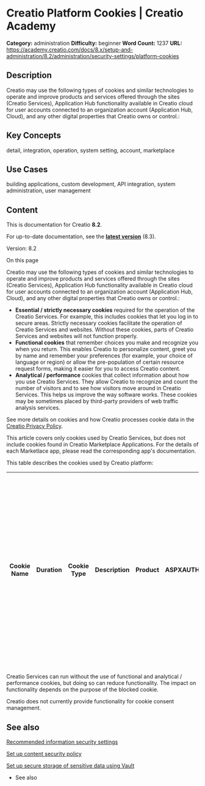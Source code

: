 # Creatio Platform Cookies | Creatio Academy

**Category:** administration **Difficulty:** beginner **Word Count:** 1237
**URL:**
https://academy.creatio.com/docs/8.x/setup-and-administration/8.2/administration/security-settings/platform-cookies

## Description

Creatio may use the following types of cookies and similar technologies to
operate and improve products and services offered through the sites (Creatio
Services), Application Hub functionality available in Creatio cloud for user
accounts connected to an organization account (Application Hub, Cloud), and any
other digital properties that Creatio owns or control.:

## Key Concepts

detail, integration, operation, system setting, account, marketplace

## Use Cases

building applications, custom development, API integration, system
administration, user management

## Content

This is documentation for Creatio **8.2**.

For up-to-date documentation, see the
**[latest version](/docs/8.x/setup-and-administration/administration/security-settings/platform-cookies)**
(8.3).

Version: 8.2

On this page

Creatio may use the following types of cookies and similar technologies to
operate and improve products and services offered through the sites (Creatio
Services), Application Hub functionality available in Creatio cloud for user
accounts connected to an organization account (Application Hub, Cloud), and any
other digital properties that Creatio owns or control.:

- **Essential / strictly necessary cookies** required for the operation of the
  Creatio Services. For example, this includes cookies that let you log in to
  secure areas. Strictly necessary cookies facilitate the operation of Creatio
  Services and websites. Without these cookies, parts of Creatio Services and
  websites will not function properly.
- **Functional cookies** that remember choices you make and recognize you when
  you return. This enables Creatio to personalize content, greet you by name and
  remember your preferences (for example, your choice of language or region) or
  allow the pre-population of certain resource request forms, making it easier
  for you to access Creatio content.
- **Analytical / performance** cookies that collect information about how you
  use Creatio Services. They allow Creatio to recognize and count the number of
  visitors and to see how visitors move around in Creatio Services. This helps
  us improve the way software works. These cookies may be sometimes placed by
  third-party providers of web traffic analysis services.

See more details on cookies and how Creatio processes cookie data in the
[Creatio Privacy Policy](https://www.creatio.com/privacy-policy).

This article covers only cookies used by Creatio Services, but does not include
cookies found in Creatio Marketplace Applications. For the details of each
Marketlace app, please read the corresponding app's documentation.

This table describes the cookies used by Creatio platform:

| Cookie Name | Duration | Cookie Type | Description | Product | ASPXAUTH | Session cookie | Strictly necessary | Stores information about the authorized status of the user and to provide access to protected resources only to authorized users.May store identifiable data. | Creatio ServicesApplication Hub, CloudStudio Creatio, free editionCreatio Success Portal | BPMLOADER | Session cookie | Strictly necessary | Required for the website to work properly.Stores the unique IDs of anonymous sessions.Does not store identifiable data. | Creatio ServicesApplication Hub, CloudStudio Creatio, free editionCreatio Success Portal | BPMSESSIONID | Session cookie | Strictly necessary | Required for the website to work properly.Stores a unique ID of the session.May store identifiable data. | Creatio ServicesApplication Hub, CloudStudio Creatio, free editionCreatio Success Portal | BPMCSRF | Session cookie | Strictly necessary | Protects against cross-site requests (CSRF).Stores a unique token that is checked by the server to confirm the legitimacy of requests, thereby preventing possible CSRF attacks.Does not store identifiable data. | Creatio ServicesApplication Hub, CloudStudio Creatio, free editionCreatio Success Portal | UserName | Cookie exists `<number-of-days-to-remember-cookie>` set in system setting UserNameExpireDays.Disabled by default. | Functional cookie (Optional) | Stores a user ID for easier log in to the platform.Set after successful user authorization. Can be activated and deactivated on the customer’s level by setting the UserNameExpireDays system setting.To activate, set the system setting "User name expiration term (days)" ("UserNameExpireDays" code) to `<number-of-days-to-remember-cookie>`.To deactivate, set the system setting "User name expiration term (days)" ("UserNameExpireDays" code) to `0`.May store identifiable data. | Creatio ServicesApplication Hub, CloudCreatio Success Portal | UserType | Session cookie | Strictly necessary | Stores user type. Set after successful user authorization.Does not store identifiable data. | Creatio ServicesApplication Hub, CloudCreatio Success Portal | SsoSessionId | Session cookie | Strictly necessary (for Single Sign-On functionality) | Stores the session ID of a user authenticated via the Single Sign-On mechanism.May store identifiable data | Creatio ServicesApplication Hub, Cloud | CookieConscent | 1 year | Strictly necessary | Stores cookie consent preferences.Does not store identifiable data. | Creatio corporate websitesApplication Hub, CloudStudio Creatio, free edition | \_ga | 1 year | Analytical / performance | Tracks user activities inside Creatio Services.May store identifiable data. | Creatio Services (Cloud deployment)Application Hub, CloudStudio Creatio, free editionCreatio Success Portal | _ga_\* | 1 year | Analytical / performance | Tracks user activities inside Creatio Services.May store identifiable data | Creatio Services (Cloud deployment)Application Hub, CloudStudio Creatio, free editionCreatio Success Portal | verto_session_uuid | 1 day | Strictly necessary (needed for Webitel integration) | Stores Verto telephony session ID for successful integration with Webitel.Does not store identifiable data. | Creatio Services | visid*incap*\* | 1 year | Strictly necessary | Encapsulates DDoS Protection and Web Application Firewall. A cookie in which sessions are bound to a specific visitor, with a visitor representing a specific computer. This helps identify clients that have already visited the site.Does not store identifiable data. | Creatio ServicesApplication Hub, CloudStudio Creatio, free editionCreatio Success Portal | incap*ses*\* | Session cookie | Strictly necessary | Encapsulates DDoS Protection and Web Application Firewall. A cookie in which HTTP requests are related to a specific session.Does not store identifiable data. | Creatio ServicesApplication Hub, CloudStudio Creatio, free editionCreatio Success Portal | .AspNet.SharedCookie | Session cookie | Strictly necessary | Provides Single Sign-On capability to Creatio Services.Does not store identifiable data. | Creatio Services | CreatioIdentityServerAuthenticated | Session cookie | Strictly necessary | Stores the Creatio Identity Service authentication state. The cookie is needed for provision of access to Creatio Services.Does not store identifiable data. | Creatio ServicesApplication Hub, CloudStudio Creatio, free edition | ExistingAlmUser | Session cookie | Strictly necessary | Stores the user’s status in Application Hub, Cloud. The cookie is needed for provision of access to Application Hub, Cloud.Does not store identifiable data. | Creatio ServicesApplication Hub, CloudStudio Creatio, free edition | idsrv.session | Session cookie | Strictly necessary | Stores Creatio Identity Service session information.The cookie is needed for authentication in the Creatio Identity Service to access different Creatio Services.Does not store identifiable data. | Creatio ServicesApplication Hub, CloudStudio Creatio, free edition | sticky-session-id | Session cookie | Strictly necessary | Stores Creatio Istio Service sticky session information.The cookie is needed for the Creatio Istio Service to authenticate traffic between different microservices in Creatio Services.Does not store identifiable data. | Creatio ServicesApplication Hub, CloudStudio Creatio, free edition | product | Session cookie | Strictly necessary | Stores the Creatio trial product type selected by the user.The cookie is needed for Application Hub, Cloud to work properly.Does not store identifiable data. | Application Hub, Cloud | bpmHref | 180 days | Strictly necessary | Required for the website to work properly.Stores the complete web address (full URL) of the current page the user is visiting.May store identifiable data. | Creatio Services | bpmRef | 180 days | Strictly necessary | Required for the website to work properly.Stores the web address of the page the user came from before visiting the current page.Does not store identifiable data. | Creatio Services | TotpSetupToken | 20 mins | Strictly necessary | Required for two-factor authentication to work properly. Stores the token to bind authenticator app.May contain identifiable data. | Creatio Services | FirstFactor | 20 mins | Strictly necessary | Required for two-factor authentication to work properly. Stores first factor authentication data.May contain identifiable data. | Creatio Services | PasswordRecover | 20 mins | Strictly necessary | Required for the password recovery functionality to work. Stores temporary authentication state in a process of password recovery.May contain identifiable data. | Creatio Services |
| ----------- | -------- | ----------- | ----------- | ------- | -------- | -------------- | ------------------ | ------------------------------------------------------------------------------------------------------------------------------------------------------------- | ---------------------------------------------------------------------------------------- | --------- | -------------- | ------------------ | ----------------------------------------------------------------------------------------------------------------------- | ---------------------------------------------------------------------------------------- | ------------ | -------------- | ------------------ | -------------------------------------------------------------------------------------------------------- | ---------------------------------------------------------------------------------------- | ------- | -------------- | ------------------ | ----------------------------------------------------------------------------------------------------------------------------------------------------------------------------------------------------------------- | ---------------------------------------------------------------------------------------- | -------- | ----------------------------------------------------------------------------------------------------------------- | ---------------------------- | ------------------------------------------------------------------------------------------------------------------------------------------------------------------------------------------------------------------------------------------------------------------------------------------------------------------------------------------------------------------------------------------------------------------------------------------------------------------------------------------ | ------------------------------------------------------------ | -------- | -------------- | ------------------ | ------------------------------------------------------------------------------------------- | ------------------------------------------------------------ | ------------ | -------------- | ----------------------------------------------------- | ---------------------------------------------------------------------------------------------------------- | -------------------------------------- | -------------- | ------ | ------------------ | ------------------------------------------------------------------- | ---------------------------------------------------------------------------- | ---- | ------ | ------------------------ | --------------------------------------------------------------------------- | ----------------------------------------------------------------------------------------------------------- | ------ | ------ | ------------------------ | -------------------------------------------------------------------------- | ----------------------------------------------------------------------------------------------------------- | ------------------ | ----- | --------------------------------------------------- | ----------------------------------------------------------------------------------------------------------- | ---------------- | -------------- | ------ | ------------------ | ------------------------------------------------------------------------------------------------------------------------------------------------------------------------------------------------------------------------------------------------------------------------ | ---------------------------------------------------------------------------------------- | ------------ | -------------- | ------------------ | -------------------------------------------------------------------------------------------------------------------------------------------------------------- | ---------------------------------------------------------------------------------------- | -------------------- | -------------- | ------------------ | ---------------------------------------------------------------------------------------- | ---------------- | ---------------------------------- | -------------- | ------------------ | ------------------------------------------------------------------------------------------------------------------------------------------------------------ | ------------------------------------------------------------------ | --------------- | -------------- | ------------------ | ------------------------------------------------------------------------------------------------------------------------------------------------------------ | ------------------------------------------------------------------ | ------------- | -------------- | ------------------ | -------------------------------------------------------------------------------------------------------------------------------------------------------------------------------------------------- | ------------------------------------------------------------------ | ----------------- | -------------- | ------------------ | ------------------------------------------------------------------------------------------------------------------------------------------------------------------------------------------------------------------------ | ------------------------------------------------------------------ | ------- | -------------- | ------------------ | ------------------------------------------------------------------------------------------------------------------------------------------------------------- | ---------------------- | ------- | -------- | ------------------ | ---------------------------------------------------------------------------------------------------------------------------------------------------------- | ---------------- | ------ | -------- | ------------------ | ------------------------------------------------------------------------------------------------------------------------------------------------------------------ | ---------------- | -------------- | ------- | ------------------ | ---------------------------------------------------------------------------------------------------------------------------------- | ---------------- | ----------- | ------- | ------------------ | ------------------------------------------------------------------------------------------------------------------------------- | ---------------- | --------------- | ------- | ------------------ | ---------------------------------------------------------------------------------------------------------------------------------------------------------------- | ---------------- |

Creatio Services can run without the use of functional and analytical /
performance cookies, but doing so can reduce functionality. The impact on
functionality depends on the purpose of the blocked cookie.

Creatio does not currently provide functionality for cookie consent management.

## See also​

[Recommended information security settings](https://academy.creatio.com/documents?id=2370)

[Set up content security policy](https://academy.creatio.com/documents?id=2501)

[Set up secure storage of sensitive data using Vault](https://academy.creatio.com/documents?id=2395)

- See also
